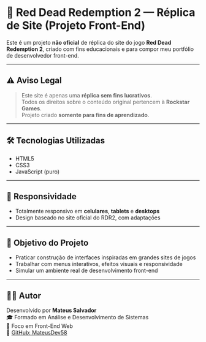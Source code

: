 # 🐎 Red Dead Redemption 2 — Réplica de Site (Projeto Front-End)

Este é um projeto **não oficial** de réplica do site do jogo **Red Dead Redemption 2**, criado com fins educacionais e para compor meu portfólio de desenvolvedor front-end.

---

## ⚠️ Aviso Legal

> Este site é apenas uma **réplica sem fins lucrativos**.  
> Todos os direitos sobre o conteúdo original pertencem à **Rockstar Games**.  
> Projeto criado **somente para fins de aprendizado**.

---

## 🛠️ Tecnologias Utilizadas

- HTML5  
- CSS3  
- JavaScript (puro)

---

## 📱 Responsividade

- Totalmente responsivo em **celulares**, **tablets** e **desktops**  
- Design baseado no site oficial do RDR2, com adaptações

---

## 🎯 Objetivo do Projeto

- Praticar construção de interfaces inspiradas em grandes sites de jogos  
- Trabalhar com menus interativos, efeitos visuais e responsividade  
- Simular um ambiente real de desenvolvimento front-end

---

## 👨‍💻 Autor

Desenvolvido por **Mateus Salvador**  
🎓 Formado em Análise e Desenvolvimento de Sistemas  
🚀 Foco em Front-End Web  
🔗 [GitHub: MateusDev58](https://mateusdev58.github.io/meu-site/)

